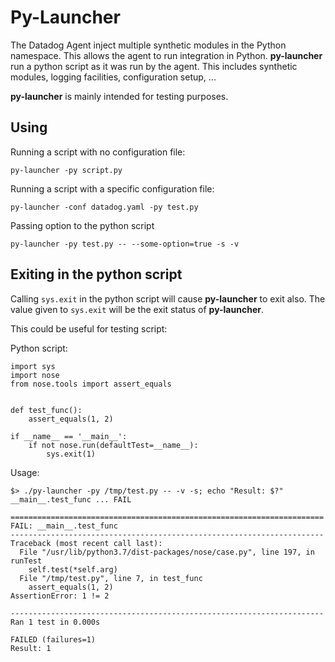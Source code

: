 # Py-Launcher

The Datadog Agent inject multiple synthetic modules in the Python namespace.
This allows the agent to run integration in Python. **py-launcher** run a
python script as it was run by the agent. This includes synthetic modules,
logging facilities, configuration setup, ...

**py-launcher** is mainly intended for testing purposes.

## Using

Running a script with no configuration file:
```
py-launcher -py script.py
```

Running a script with a specific configuration file:
```
py-launcher -conf datadog.yaml -py test.py
```

Passing option to the python script
```
py-launcher -py test.py -- --some-option=true -s -v
```

## Exiting in the python script

Calling `sys.exit` in the python script will cause **py-launcher** to exit
also. The value given to `sys.exit` will be the exit status of **py-launcher**.

This could be useful for testing script:

Python script:
```
import sys
import nose
from nose.tools import assert_equals


def test_func():
    assert_equals(1, 2)

if __name__ == '__main__':
    if not nose.run(defaultTest=__name__):
        sys.exit(1)
```

Usage:
```
$> ./py-launcher -py /tmp/test.py -- -v -s; echo "Result: $?"
__main__.test_func ... FAIL

======================================================================
FAIL: __main__.test_func
----------------------------------------------------------------------
Traceback (most recent call last):
  File "/usr/lib/python3.7/dist-packages/nose/case.py", line 197, in runTest
    self.test(*self.arg)
  File "/tmp/test.py", line 7, in test_func
    assert_equals(1, 2)
AssertionError: 1 != 2

----------------------------------------------------------------------
Ran 1 test in 0.000s

FAILED (failures=1)
Result: 1
```
